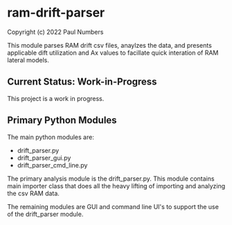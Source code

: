 # ram-drift-parser

Copyright (c) 2022 Paul Numbers

This module parses RAM drift csv files, anaylzes the data, and presents applicable dift utilization and Ax values to facillate quick interation of RAM lateral models.

## Current Status: Work-in-Progress

This project is a work in progress. 

## Primary Python Modules

The main python modules are:
- drift_parser.py
- drift_parser_gui.py
- drift_parser_cmd_line.py

The primary analysis module is the drift_parser.py. This module contains main importer class that does all the heavy lifting of importing and analyzing the csv RAM data.

The remaining modules are GUI and command line UI's to support the use of the drift_parser module.

